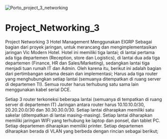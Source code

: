 ![Porto_project_3_networking](https://github.com/user-attachments/assets/dd894475-b156-46be-b571-8d5835a1899f)


# Project_Networking_3


Project Networking 3 Hotel Management Menggunakan EIGRP
Sebagai bagian dari proyek jaringan, untuk merancang dan mengimplementasikan jaringan Vic Modern Hotel. Hotel ini memiliki tiga lantai; di lantai pertama ada tiga departemen (Reception, store dan Logistics), di lantai dua ada tiga departemen (Finance, HR dan Sales/Marketing), sedangkan lantai tiga menjadi tuan rumah IT dan Admin. Oleh karena itu, berikut ini adalah bagian dari pertimbangan selama desain dan implementasi;
Harus ada tiga router yang menghubungkan setiap lantai (semuanya ditempatkan di ruang server di departemen TI).
Semua router harus terhubung satu sama lain menggunakan kabel serial DCE.

Setiap 3 router terkoneksi beberapa lantai (semuanya di tempatkan di ruang server di departemen IT)
Jaringan antara router harus 10.10.10.0/30, 20.20.20.0/30 dan 30.30.30.0/30.
Setiap lantai diharapkan memiliki satu sakelar (ditempatkan di lantai masing-masing).
Setiap lantai diharapkan memiliki jaringan WIFI yang terhubung ke laptop dan ponsel, dan tablet PC.
Setiap departemen diharapkan memiliki printer.
Setiap departemen diharapkan berada di VLAN yang berbeda dengan rincian sebagai berikut;
